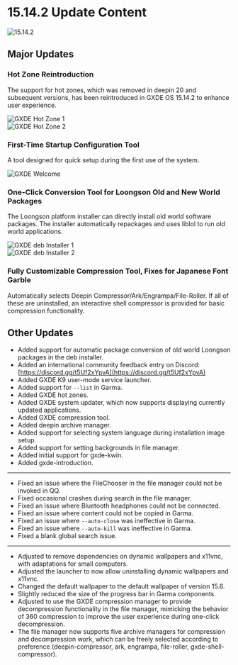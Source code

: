 # 15.14.2 Update Content

![15.14.2](/news/15.14.2/main.png)

## Major Updates

### Hot Zone Reintroduction
The support for hot zones, which was removed in deepin 20 and subsequent versions, has been reintroduced in GXDE OS 15.14.2 to enhance user experience.

![GXDE Hot Zone 1](/news/15.14.2/hotzone0.gif)  
![GXDE Hot Zone 2](/news/15.14.2/hotzone1.gif)  

### First-Time Startup Configuration Tool
A tool designed for quick setup during the first use of the system.

![GXDE Welcome](/news/15.14.2/gxde-introduction.gif)  

### One-Click Conversion Tool for Loongson Old and New World Packages
The Loongson platform installer can directly install old world software packages. The installer automatically repackages and uses liblol to run old world applications.

![GXDE deb Installer 1](/news/15.14.2/gxde-deb-installer0.png)  
![GXDE deb Installer 2](/news/15.14.2/gxde-deb-installer1.png)  

### Fully Customizable Compression Tool, Fixes for Japanese Font Garble
Automatically selects Deepin Compressor/Ark/Engrampa/File-Roller. If all of these are uninstalled, an interactive shell compressor is provided for basic compression functionality.

## Other Updates

* Added support for automatic package conversion of old world Loongson packages in the deb installer.
* Added an international community feedback entry on Discord: [https://discord.gg/t5Uf2xYpvA](https://discord.gg/t5Uf2xYpvA)
* Added GXDE K9 user-mode service launcher.
* Added support for `--list` in Garma.
* Added GXDE hot zones.
* Added GXDE system updater, which now supports displaying currently updated applications.
* Added GXDE compression tool.
* Added deepin archive manager.
* Added support for selecting system language during installation image setup.
* Added support for setting backgrounds in file manager.
* Added initial support for gxde-kwin.
* Added gxde-introduction.

---

* Fixed an issue where the FileChooser in the file manager could not be invoked in QQ.
* Fixed occasional crashes during search in the file manager.
* Fixed an issue where Bluetooth headphones could not be connected.
* Fixed an issue where content could not be copied in Garma.
* Fixed an issue where `--auto-close` was ineffective in Garma.
* Fixed an issue where `--auto-kill` was ineffective in Garma.
* Fixed a blank global search issue.

---

* Adjusted to remove dependencies on dynamic wallpapers and x11vnc, with adaptations for small computers.
* Adjusted the launcher to now allow uninstalling dynamic wallpapers and x11vnc.
* Changed the default wallpaper to the default wallpaper of version 15.6.
* Slightly reduced the size of the progress bar in Garma components.
* Adjusted to use the GXDE compression manager to provide decompression functionality in the file manager, mimicking the behavior of 360 compression to improve the user experience during one-click decompression.
* The file manager now supports five archive managers for compression and decompression work, which can be freely selected according to preference (deepin-compressor, ark, engrampa, file-roller, gxde-shell-compressor).